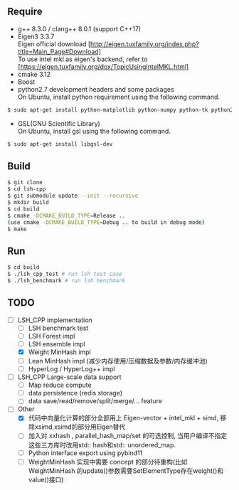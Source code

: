 ## Require
- g++ 8.3.0 / clang++ 8.0.1 (support C++17)
- Eigen3 3.3.7
<br> Eigen official download [http://eigen.tuxfamily.org/index.php?title=Main_Page#Download]
<br> To use intel mkl as eigen's backend, refer to [https://eigen.tuxfamily.org/dox/TopicUsingIntelMKL.html]
- cmake 3.12
- Boost
- python2.7 development headers and some packages 
<br> On Ubuntu, install python requirement using the following command.
```bash
$ sudo apt-get install python-matplotlib python-numpy python-tk python2.7-dev
```
- GSL(GNU Scientific Library) 
<br> On Ubuntu, install gsl using the following command.
```bash
$ sudo apt-get install libgsl-dev
```

## Build

```bash
$ git clone 
$ cd lsh-cpp
$ git submodule update --init --recursive
$ mkdir build
$ cd build
$ cmake -DCMAKE_BUILD_TYPE=Release ..
(use cmake -DCMAKE_BUILD_TYPE=Debug .. to build in debug mode)
$ make
```

## Run
```bash
$ cd build
$ ./lsh_cpp_test # run lsh test case
$ ./lsh_benchmark # run lsh benchmark
```

## TODO
- [ ] LSH_CPP implementation
    - [ ] LSH benchmark test
    - [ ] LSH Forest impl
    - [ ] LSH ensemble impl
    - [x] Weight MinHash impl
    - [ ] Lean MinHash impl (减少内存使用/压缩数据及参数/内存缓冲池)
    - [ ] HyperLog / HyperLog++ impl

- [ ] LSH_CPP Large-scale data support
    - [ ] Map reduce compute
    - [ ] data persistence (redis storage) 
    - [ ] data save/read/remove/split/merge/... feature
    
- [ ] Other
    - [x] 代码中向量化计算的部分全部用上 Eigen-vector + intel_mkl + simd,
    移除xsimd,xsimd的部分用Eigen替代
    - [ ] 加入对 xxhash , parallel_hash_map/set 的可选控制,
    当用户编译不指定这些三方库时改用std:: hash和std:: unordered_map.
    - [ ] Python interface export using pybind11
    - [ ] WeightMinHash 实现中需要 concept 的部分待重构(比如WeightMinHash
    的update()参数需要SetElementType存在weight()和value()接口)